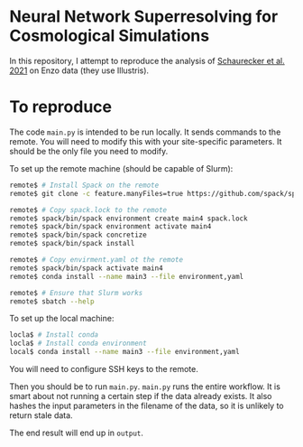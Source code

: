 # Neural Network Superresolving for Cosmological Simulations

In this repository, I attempt to reproduce the analysis of [Schaurecker et
al. 2021][1] on Enzo data (they use Illustris).

[1]: https://arxiv.org/pdf/2111.06393.pdf

# To reproduce

The code `main.py` is intended to be run locally. It sends commands to the
remote. You will need to modify this with your site-specific parameters. It
should be the only file you need to modify.

To set up the remote machine (should be capable of Slurm):

```sh
remote$ # Install Spack on the remote
remote$ git clone -c feature.manyFiles=true https://github.com/spack/spack.git

remote$ # Copy spack.lock to the remote
remote$ spack/bin/spack environment create main4 spack.lock
remote$ spack/bin/spack environment activate main4
remote$ spack/bin/spack concretize
remote$ spack/bin/spack install

remote$ # Copy envirment.yaml ot the remote
remote$ spack/bin/spack activate main4
remote$ conda install --name main3 --file environment,yaml

remote$ # Ensure that Slurm works
remote$ sbatch --help
```

To set up the local machine:

```sh
locla$ # Install conda
locla$ # Install conda environment
local$ conda install --name main3 --file environment,yaml
```

You will need to configure SSH keys to the remote.

Then you should be to run `main.py`. `main.py` runs the entire workflow. It is
smart about not running a certain step if the data already exists. It also
hashes the input parameters in the filename of the data, so it is unlikely to
return stale data.

The end result will end up in `output`.
